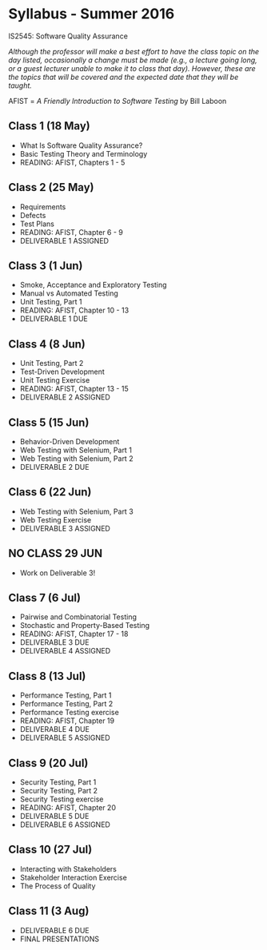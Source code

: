 # Syllabus - Summer 2016
IS2545: Software Quality Assurance

_Although the professor will make a best effort to have the class topic on the day listed, occasionally a change must be made (e.g., a lecture going long, or a guest lecturer unable to make it to class that day).  However, these are the topics that will be covered and the expected date that they will be taught._

AFIST = _A Friendly Introduction to Software Testing_ by Bill Laboon

## Class 1 (18 May)
  * What Is Software Quality Assurance?
  * Basic Testing Theory and Terminology
  * READING: AFIST, Chapters 1 - 5
  
## Class 2 (25 May)
  * Requirements
  * Defects
  * Test Plans
  * READING: AFIST, Chapter 6 - 9
  * DELIVERABLE 1 ASSIGNED
  
## Class 3 (1 Jun)
  * Smoke, Acceptance and Exploratory Testing 
  * Manual vs Automated Testing
  * Unit Testing, Part 1
  * READING: AFIST, Chapter 10 - 13
  * DELIVERABLE 1 DUE

## Class 4 (8 Jun)
  * Unit Testing, Part 2
  * Test-Driven Development
  * Unit Testing Exercise
  * READING: AFIST, Chapter 13 - 15
  * DELIVERABLE 2 ASSIGNED

## Class 5 (15 Jun)
  * Behavior-Driven Development
  * Web Testing with Selenium, Part 1
  * Web Testing with Selenium, Part 2
  * DELIVERABLE 2 DUE
    
## Class 6 (22 Jun)
  * Web Testing with Selenium, Part 3
  * Web Testing Exercise
  * DELIVERABLE 3 ASSIGNED  

## NO CLASS 29 JUN
  * Work on Deliverable 3!

## Class 7 (6 Jul)
  * Pairwise and Combinatorial Testing
  * Stochastic and Property-Based Testing
  * READING: AFIST, Chapter 17 - 18
  * DELIVERABLE 3 DUE
  * DELIVERABLE 4 ASSIGNED
  
## Class 8 (13 Jul)
  * Performance Testing, Part 1
  * Performance Testing, Part 2
  * Performance Testing exercise
  * READING: AFIST, Chapter 19
  * DELIVERABLE 4 DUE
  * DELIVERABLE 5 ASSIGNED

## Class 9 (20 Jul)
  * Security Testing, Part 1
  * Security Testing, Part 2
  * Security Testing exercise
  * READING: AFIST, Chapter 20
  * DELIVERABLE 5 DUE
  * DELIVERABLE 6 ASSIGNED
  
## Class 10 (27 Jul)
  * Interacting with Stakeholders
  * Stakeholder Interaction Exercise
  * The Process of Quality
  
## Class 11 (3 Aug)
  * DELIVERABLE 6 DUE
  * FINAL PRESENTATIONS




